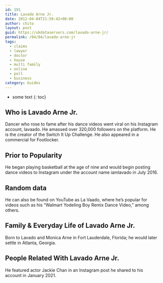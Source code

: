 ```yaml
---
id: 191
title: Lavado Arne Jr.
date: 2012-04-04T21:59:42+00:00
author: chito
layout: post
guid: https://ukdataservers.com/lavado-arne-jr/
permalink: /04/04/lavado-arne-jr
tags:
  - claims
  - lawyer
  - doctor
  - house
  - multi family
  - online
  - poll
  - business
category: Guides
---
```


* some text
{: toc}


## Who is  Lavado Arne Jr.
                  
                  
                  
Dancer who rose to fame after his dance videos went viral on his Instagram account, lavaado. He amassed over 320,000 followers on the platform. He is the creator of the Switch It Up Challenge. He also appeared in a commercial for Footlocker.
                  
                
                
                
## Prior to Popularity 
                  
                  
                  
He began playing basketball at the age of nine and would begin posting dance videos to Instagram under the account name iamlavado in July 2016. 
                  
                
                
                
## Random data 
                  
                  
                  
He can also be found on YouTube as La Vaado, where he&#8217;s popular for videos such as his &#8220;Walmart Yodeling Boy Remix Dance Video,&#8221; among others.
                  
                
                
                
## Family & Everyday Life of Lavado Arne Jr.
                  
                  
                  
Born to Lavado and Monica Arne in Fort Lauderdale, Florida; he would later settle in Atlanta, Georgia. 
                  
                
                
                
## People Related With  Lavado Arne Jr.
                  
                  
                  
He featured actor Jackie Chan in an Instagram post he shared to his account in January 2021.
                  
                
              
            
          
          
          
    
    
  
